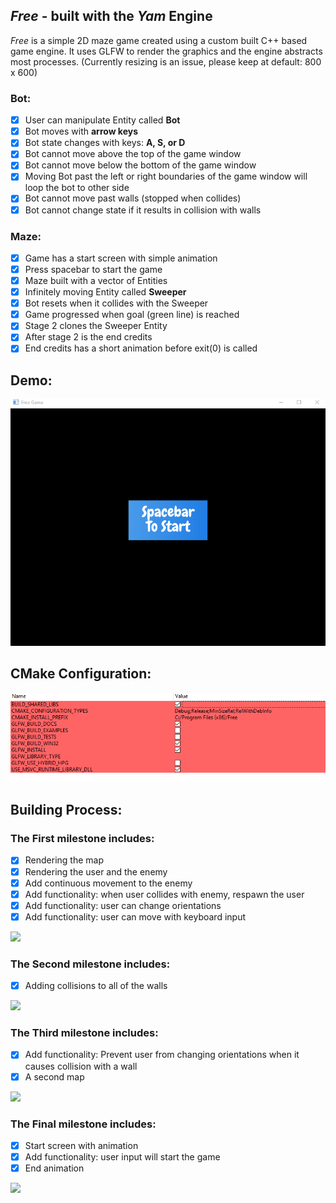 ## *Free* - built with the *Yam* Engine
*Free* is a simple 2D maze game created using a custom built C++ based game engine. It uses GLFW to render the graphics and the engine abstracts most processes.
(Currently resizing is an issue, please keep at default: 800 x 600)

### Bot:
- [x] User can manipulate Entity called **Bot**
- [x] Bot moves with **arrow keys**
- [x] Bot state changes with keys: **A, S, or D**
- [x] Bot cannot move above the top of the game window
- [x] Bot cannot move below the bottom of the game window
- [x] Moving Bot past the left or right boundaries of the game window will loop the bot to other side
- [x] Bot cannot move past walls (stopped when collides)
- [x] Bot cannot change state if it results in collision with walls
  
### Maze:
- [x] Game has a start screen with simple animation
- [x] Press spacebar to start the game
- [x] Maze built with a vector of Entities
- [x] Infinitely moving Entity called **Sweeper**
- [x] Bot resets when it collides with the Sweeper
- [x] Game progressed when goal (green line) is reached
- [x] Stage 2 clones the Sweeper Entity
- [x] After stage 2 is the end credits
- [x] End credits has a short animation before exit(0) is called

## Demo:
![](Free_Demo.gif)

## CMake Configuration:
![image](CMake_Config.PNG)

## Building Process:
### The First milestone includes:
- [x] Rendering the map
- [x] Rendering the user and the enemy
- [x] Add continuous movement to the enemy
- [x] Add functionality: when user collides with enemy, respawn the user
- [x] Add functionality: user can change orientations
- [x] Add functionality: user can move with keyboard input

![](https://cdn.glitch.global/48c1489f-38f3-45a2-a2aa-d9ba2fdab1f1/15th_Foundation.gif?v=1652652432677)

### The Second milestone includes:
- [x] Adding collisions to all of the walls

![](https://cdn.glitch.global/48c1489f-38f3-45a2-a2aa-d9ba2fdab1f1/21st_BasicGame.gif?v=1653163840467)

### The Third milestone includes:
- [x] Add functionality: Prevent user from changing orientations when it causes collision with a wall
- [x] A second map

![](https://cdn.glitch.global/48c1489f-38f3-45a2-a2aa-d9ba2fdab1f1/22nd_Stage2.gif?v=1653239228379)

### The Final milestone includes:
- [x] Start screen with animation
- [x] Add functionality: user input will start the game
- [x] End animation

![](https://cdn.glitch.global/48c1489f-38f3-45a2-a2aa-d9ba2fdab1f1/23rd_StartEnd.gif?v=1653332164738)

